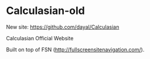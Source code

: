 Calculasian-old
===============

New site: https://github.com/dayal/Calculasian

Calculasian Official Website

Built on top of FSN (http://fullscreensitenavigation.com/).
